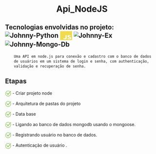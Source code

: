 
<h1 align="center">
    Api_NodeJS
</h1>


<div style="display: inline_block">
    <h2>
    Tecnologias envolvidas no projeto:<br>
    <img align="center" alt="Johnny-Python" height="30" width="40"  src="https://cdn.jsdelivr.net/gh/devicons/devicon/icons/nodejs/nodejs-original.svg" />
    <img align="center" alt="Johnny-Js" height="30" width="40" src="https://raw.githubusercontent.com/devicons/devicon/master/icons/javascript/javascript-plain.svg">
    <img align="center" alt="Johnny-Ex" height="30" width="40" src="https://cdn.jsdelivr.net/gh/devicons/devicon/icons/express/express-original.svg">
    <img align="center" alt="Johnny-Mongo-Db" height="30" width="40" src="https://cdn.jsdelivr.net/gh/devicons/devicon/icons/mongodb/mongodb-original-wordmark.svg">  
    </h2>
</div>


```
    Uma API em node.js para conexão e cadastro com o banco de dados 
    de usuários em um sistema de login e senha, com authenticação, 
    validação e recuperação de senha.
```

<h2>
    Etapas
</h2>

<p>
    <img align="center" height="20" width="20" src="./src/assets/img/ok.png"> - Criar projeto node
</p>

<p>
    <img align="center" height="20" width="20" src="./src/assets/img/ok.png"> - Arquitetura de pastas do projeto
</p>

<p>
    <img align="center" height="20" width="20" src="./src/assets/img/ok.png"> - Data base
</p>

<p>
    <img align="center" height="20" width="20" src="./src/assets/img/ok.png"> - Ligando ao banco de dados mongodb usando o mongoose.
</p>

<p>
    <img align="center" height="20" width="20" src="./src/assets/img/ok.png"> - Registrando usuário no banco de dados.
</p>

<p>
    <img align="center" height="20" width="20" src="./src/assets/img/ok.png"> - Autenticação de usuário .
</p>
